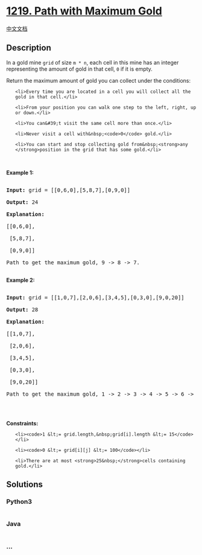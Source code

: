 # [1219. Path with Maximum Gold](https://leetcode.com/problems/path-with-maximum-gold)

[中文文档](/solution/1200-1299/1219.Path%20with%20Maximum%20Gold/README.md)

## Description
<p>In a gold mine <code>grid</code>&nbsp;of size <code>m * n</code>,&nbsp;each cell in this mine has an integer representing the amount of gold&nbsp;in that cell,&nbsp;<code>0</code> if it is empty.</p>



<p>Return the maximum amount of gold you&nbsp;can collect under the conditions:</p>



<ul>

	<li>Every time you are located in a cell you will collect all the gold in that cell.</li>

	<li>From your position you can walk one step to the left, right, up or down.</li>

	<li>You can&#39;t visit the same cell more than once.</li>

	<li>Never visit a cell with&nbsp;<code>0</code> gold.</li>

	<li>You can start and stop collecting gold from&nbsp;<strong>any </strong>position in the grid that has some gold.</li>

</ul>



<p>&nbsp;</p>

<p><strong>Example 1:</strong></p>



<pre>

<strong>Input:</strong> grid = [[0,6,0],[5,8,7],[0,9,0]]

<strong>Output:</strong> 24

<strong>Explanation:</strong>

[[0,6,0],

 [5,8,7],

 [0,9,0]]

Path to get the maximum gold, 9 -&gt; 8 -&gt; 7.

</pre>



<p><strong>Example 2:</strong></p>



<pre>

<strong>Input:</strong> grid = [[1,0,7],[2,0,6],[3,4,5],[0,3,0],[9,0,20]]

<strong>Output:</strong> 28

<strong>Explanation:</strong>

[[1,0,7],

 [2,0,6],

 [3,4,5],

 [0,3,0],

 [9,0,20]]

Path to get the maximum gold, 1 -&gt; 2 -&gt; 3 -&gt; 4 -&gt; 5 -&gt; 6 -&gt; 7.

</pre>



<p>&nbsp;</p>

<p><strong>Constraints:</strong></p>



<ul>

	<li><code>1 &lt;= grid.length,&nbsp;grid[i].length &lt;= 15</code></li>

	<li><code>0 &lt;= grid[i][j] &lt;= 100</code></li>

	<li>There are at most <strong>25&nbsp;</strong>cells containing gold.</li>

</ul>


## Solutions


<!-- tabs:start -->

### **Python3**

```python

```

### **Java**

```java

```

### **...**
```

```

<!-- tabs:end -->